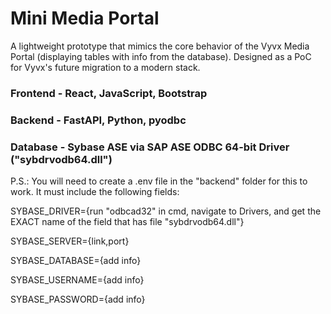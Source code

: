 # Mini Media Portal

A lightweight prototype that mimics the core behavior of the Vyvx Media Portal (displaying tables with info from the database). Designed as a PoC for Vyvx's future migration to a modern stack.

### Frontend - React, JavaScript, Bootstrap

### Backend - FastAPI, Python, pyodbc

### Database - Sybase ASE via SAP ASE ODBC 64-bit Driver ("sybdrvodb64.dll")  
  
P.S.: You will need to create a .env file in the "backend" folder for this to work. It must include the following fields: 

SYBASE_DRIVER={run "odbcad32" in cmd, navigate to Drivers, and get the EXACT name of the field that has file "sybdrvodb64.dll"}

SYBASE_SERVER={link,port}

SYBASE_DATABASE={add info}

SYBASE_USERNAME={add info}

SYBASE_PASSWORD={add info}
